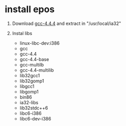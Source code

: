 # install epos

1. Download [gcc-4.4.4](http://epos.lisha.ufsc.br/dl87) and extract in "/usr/local/ia32"

2. Instal libs
	* linux-libc-dev:i386
	* gcc
	* gcc-4.4
	* gcc-4.4-base
	* gcc-multilb
	* gcc-4.4-multilib
	* lib32gcc1
	* lib32gomp1
	* libgcc1
	* libgomp1
	* bin86
	* ia32-libs
	* lib32stdc++6
	* libc6-i386
	* libc6-dev-i386